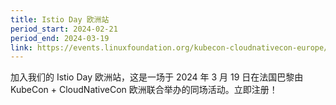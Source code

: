 ```yaml
---
title: Istio Day 欧洲站
period_start: 2024-02-21
period_end: 2024-03-19
link: https://events.linuxfoundation.org/kubecon-cloudnativecon-europe/co-located-events/istio-day/
---
```


加入我们的 Istio Day 欧洲站，这是一场于 2024 年 3 月 19 日在法国巴黎由
KubeCon + CloudNativeCon 欧洲联合举办的同场活动。立即注册！
